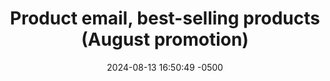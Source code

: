 ---
layout: portfolio_single
title: "Product email, best-selling products (August promotion)"
category: email
date: 2024-08-13 16:50:49 -0500
permalink: /portfolio/email/precept-2408-best-sellers
featured_image: {
  desktop_src: "",
  desktop_fallback: "https://github.com/capncapes/emails/raw/main/ecommerce/catalog/assets/precept_product_2024_best-sellers_08-august_620.jpg",
  mobile_src: "",
  mobile_fallback: "",
  social: "",
  title: "A product email promoting best-selling Bible study workbooks",
  alt: "A screenshot of a product email for Precept"
}
description: "This email features top-selling products for August promotion."
project_url: "https://github.com/capncapes/emails/blob/main/ecommerce/catalog/precept_product_2024_best-sellers_08-august.html"
tags: ["ecommerce", "AMPscript"]
priority: 1
featured: true
published: true
---